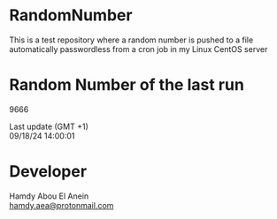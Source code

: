 # RandomNumber    
This is a test repository where a random number is pushed to a file automatically passwordless from a cron job in my Linux CentOS server    
# Random Number of the last run   
9666
      
Last update (GMT +1)    
09/18/24 14:00:01
# Developer    
Hamdy Abou El Anein   
hamdy.aea@protonmail.com
